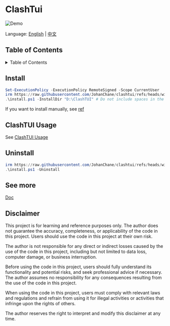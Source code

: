 # ClashTui

![Demo](https://github.com/user-attachments/assets/7a35f4a7-e400-4e73-b2ec-0d68f287b99c)

Language: [English](./README.md) | [中文](./README_ZH.md)

## Table of Contents

<details>
<summary>Table of Contents</summary>
<!-- vim-markdown-toc GFM -->

* [Install](#install)
* [ClashTUI Usage](#clashtui-usage)
* [Uninstall](#uninstall)
* [See more](#see-more)
* [Disclaimer](#disclaimer)

<!-- vim-markdown-toc -->
</details>

## Install

```powershell
Set-ExecutionPolicy -ExecutionPolicy RemoteSigned -Scope CurrentUser
irm https://raw.githubusercontent.com/JohanChane/clashtui/refs/heads/win/install.ps1 -outfile 'install.ps1'
.\install.ps1 -InstallDir "D:\ClashTUI" # Do not include spaces in the installation path
```

If you want to install manually, see [ref](https://github.com/JohanChane/clashtui/blob/main/Doc/win/install_clashtui_manually.md)

## ClashTUI Usage

See [ClashTUI Usage](https://github.com/JohanChane/clashtui/blob/main/Doc/win/clashtui_usage.md)

## Uninstall

```powershell
irm https://raw.githubusercontent.com/JohanChane/clashtui/refs/heads/win/install.ps1 -outfile 'install.ps1'
.\install.ps1 -Uninstall
```

## See more

[Doc](https://github.com/JohanChane/clashtui/tree/main/Doc)

## Disclaimer

This project is for learning and reference purposes only. The author does not guarantee the accuracy, completeness, or applicability of the code in this project. Users should use the code in this project at their own risk.

The author is not responsible for any direct or indirect losses caused by the use of the code in this project, including but not limited to data loss, computer damage, or business interruption.

Before using the code in this project, users should fully understand its functionality and potential risks, and seek professional advice if necessary. The author assumes no responsibility for any consequences resulting from the use of the code in this project.

When using the code in this project, users must comply with relevant laws and regulations and refrain from using it for illegal activities or activities that infringe upon the rights of others.

The author reserves the right to interpret and modify this disclaimer at any time.
